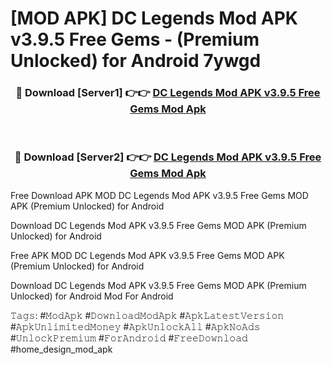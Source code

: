 # [MOD APK] DC Legends Mod APK v3.9.5 Free Gems - (Premium Unlocked) for Android 7ywgd



<div align="center">
<h3>🔴 Download [Server1] 👉👉 <a href="https://momento.my/?title=DC_Legends_Mod_APK_v3.9.5_Free_Gems">DC Legends Mod APK v3.9.5 Free Gems Mod Apk</a></h3><br>

<h3>🔴 Download [Server2] 👉👉 <a href="https://momento.my/?title=DC_Legends_Mod_APK_v3.9.5_Free_Gems">DC Legends Mod APK v3.9.5 Free Gems Mod Apk</a></h3>
</div>



Free Download APK MOD DC Legends Mod APK v3.9.5 Free Gems MOD APK (Premium Unlocked) for Android

Download DC Legends Mod APK v3.9.5 Free Gems MOD APK (Premium Unlocked) for Android

Free APK MOD DC Legends Mod APK v3.9.5 Free Gems MOD APK (Premium Unlocked) for Android

Download DC Legends Mod APK v3.9.5 Free Gems MOD APK (Premium Unlocked) for Android Mod For Android

𝚃𝚊𝚐𝚜: #𝙼𝚘𝚍𝙰𝚙𝚔 #𝙳𝚘𝚠𝚗𝚕𝚘𝚊𝚍𝙼𝚘𝚍𝙰𝚙𝚔 #𝙰𝚙𝚔𝙻𝚊𝚝𝚎𝚜𝚝𝚅𝚎𝚛𝚜𝚒𝚘𝚗 #𝙰𝚙𝚔𝚄𝚗𝚕𝚒𝚖𝚒𝚝𝚎𝚍𝙼𝚘𝚗𝚎𝚢 #𝙰𝚙𝚔𝚄𝚗𝚕𝚘𝚌𝚔𝙰𝚕𝚕 #𝙰𝚙𝚔𝙽𝚘𝙰𝚍𝚜 #𝚄𝚗𝚕𝚘𝚌𝚔𝙿𝚛𝚎𝚖𝚒𝚞𝚖 #𝙵𝚘𝚛𝙰𝚗𝚍𝚛𝚘𝚒𝚍 #𝙵𝚛𝚎𝚎𝙳𝚘𝚠𝚗𝚕𝚘𝚊𝚍 #home_design_mod_apk
